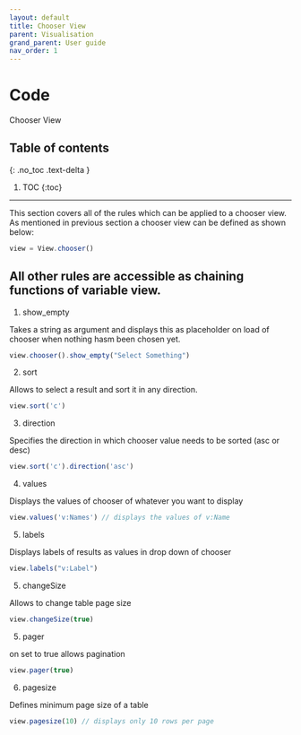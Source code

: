 ```yaml
---
layout: default
title: Chooser View
parent: Visualisation
grand_parent: User guide
nav_order: 1
---
```


# Code
Chooser View

## Table of contents
{: .no_toc .text-delta }

1. TOC
{:toc}

---

This section covers all of the rules which can be applied to a chooser view. As mentioned in previous section a chooser view can be defined as shown below:

```js
view = View.chooser()   
```

All other rules are accessible as chaining functions of variable view.
---

1) show_empty

Takes a string as argument and displays this as placeholder on load of chooser when nothing hasm been chosen yet.

```js
view.chooser().show_empty("Select Something")  
```

2) sort

Allows to select a result and sort it in any direction.

```js
view.sort('c')
```

3) direction

Specifies the direction in which chooser value needs to be sorted (asc or desc)

```js
view.sort('c').direction('asc')
```

4) values

Displays the values of chooser of whatever you want to display

```js
view.values('v:Names') // displays the values of v:Name
```
5) labels

Displays labels of results as values in drop down of chooser

```js
view.labels("v:Label")
```

5) changeSize

Allows to change table page size  

```js
view.changeSize(true)
```

5) pager

on set to true allows pagination

```js
view.pager(true)
```

6) pagesize

Defines minimum page size of a table

```js
view.pagesize(10) // displays only 10 rows per page
```
